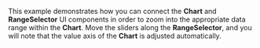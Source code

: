 This example demonstrates how you can connect the **Chart** and **RangeSelector** UI components in&nbsp;order to&nbsp;zoom into the appropriate data range within the **Chart**. Move the sliders along the **RangeSelector**, and you will note that the value axis of&nbsp;the **Chart** is&nbsp;adjusted automatically.